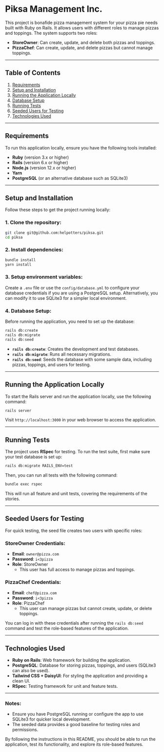 # Piksa Management Inc.

This project is bonafide pizza management system for your pizza pie needs built with Ruby on Rails. It allows users with different roles to manage pizzas and toppings. The system supports two roles:
- **StoreOwner**: Can create, update, and delete both pizzas and toppings.
- **PizzaChef**: Can create, update, and delete pizzas but cannot manage toppings.

---

## Table of Contents
1. [Requirements](#requirements)
2. [Setup and Installation](#setup-and-installation)
3. [Running the Application Locally](#running-the-application-locally)
4. [Database Setup](#database-setup)
5. [Running Tests](#running-tests)
6. [Seeded Users for Testing](#seeded-users-for-testing)
7. [Technologies Used](#technologies-used)

---

## Requirements

To run this application locally, ensure you have the following tools installed:

- **Ruby** (version 3.x or higher)
- **Rails** (version 6.x or higher)
- **Node.js** (version 12.x or higher)
- **Yarn**
- **PostgreSQL** (or an alternative database such as SQLite3)

---

## Setup and Installation

Follow these steps to get the project running locally:

### 1. Clone the repository:

```bash
git clone git@github.com:helpotters/piksa.git
cd piksa
```

### 2. Install dependencies:

```bash
bundle install
yarn install
```

### 3. Setup environment variables:

Create a `.env` file or use the `config/database.yml` to configure your database credentials if you are using a PostgreSQL setup. Alternatively, you can modify it to use SQLite3 for a simpler local environment.

### 4. Database Setup:

Before running the application, you need to set up the database:

```bash
rails db:create
rails db:migrate
rails db:seed
```

- **`rails db:create`**: Creates the development and test databases.
- **`rails db:migrate`**: Runs all necessary migrations.
- **`rails db:seed`**: Seeds the database with some sample data, including pizzas, toppings, and users for testing.

---

## Running the Application Locally

To start the Rails server and run the application locally, use the following command:

```bash
rails server
```

Visit `http://localhost:3000` in your web browser to access the application.

---

## Running Tests

The project uses **RSpec** for testing. To run the test suite, first make sure your test database is set up:

```bash
rails db:migrate RAILS_ENV=test
```

Then, you can run all tests with the following command:

```bash
bundle exec rspec
```

This will run all feature and unit tests, covering the requirements of the stories.

---

## Seeded Users for Testing

For quick testing, the seed file creates two users with specific roles:

### StoreOwner Credentials:
- **Email**: `owner@pizza.com`
- **Password**: `i<3pizza`
- **Role**: StoreOwner
  - This user has full access to manage pizzas and toppings.

### PizzaChef Credentials:
- **Email**: `chef@pizza.com`
- **Password**: `i<3pizza`
- **Role**: PizzaChef
  - This user can manage pizzas but cannot create, update, or delete toppings.

You can log in with these credentials after running the `rails db:seed` command and test the role-based features of the application.

---

## Technologies Used

- **Ruby on Rails**: Web framework for building the application.
- **PostgreSQL**: Database for storing pizzas, toppings, and users (SQLite3 can also be used).
- **Tailwind CSS + DaisyUI**: For styling the application and providing a clean UI.
- **RSpec**: Testing framework for unit and feature tests.

---

### Notes:

- Ensure you have PostgreSQL running or configure the app to use SQLite3 for quicker local development.
- The seeded data provides a good baseline for testing roles and permissions.
  
By following the instructions in this README, you should be able to run the application, test its functionality, and explore its role-based features.
